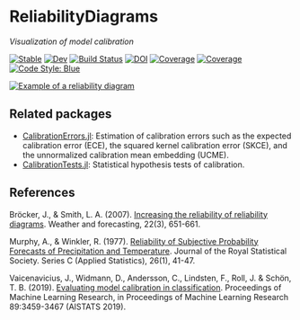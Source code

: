 # ReliabilityDiagrams

*Visualization of model calibration*

[![Stable](https://img.shields.io/badge/docs-stable-blue.svg)](https://devmotion.github.io/ReliabilityDiagrams.jl/stable)
[![Dev](https://img.shields.io/badge/docs-dev-blue.svg)](https://devmotion.github.io/ReliabilityDiagrams.jl/dev)
[![Build Status](https://github.com/devmotion/ReliabilityDiagrams.jl/workflows/CI/badge.svg?branch=main)](https://github.com/devmotion/ReliabilityDiagrams.jl/actions/workflows/CI.yml?query=branch%3Amain)
[![DOI](https://zenodo.org/badge/359381120.svg)](https://zenodo.org/badge/latestdoi/359381120)
[![Coverage](https://codecov.io/gh/devmotion/ReliabilityDiagrams.jl/branch/main/graph/badge.svg)](https://codecov.io/gh/devmotion/ReliabilityDiagrams.jl)
[![Coverage](https://coveralls.io/repos/github/devmotion/ReliabilityDiagrams.jl/badge.svg?branch=main)](https://coveralls.io/github/devmotion/ReliabilityDiagrams.jl?branch=main)
[![Code Style: Blue](https://img.shields.io/badge/code%20style-blue-4495d1.svg)](https://github.com/invenia/BlueStyle)

[![Example of a reliability diagram](https://devmotion.github.io/ReliabilityDiagrams.jl/dev/reliability_example.svg)](https://devmotion.github.io/ReliabilityDiagrams.jl/dev)

## Related packages

- [CalibrationErrors.jl](https://github.com/devmotion/CalibrationErrors.jl): Estimation of calibration errors such as the expected calibration error (ECE), the squared kernel calibration error (SKCE), and the unnormalized calibration mean embedding (UCME).
- [CalibrationTests.jl](https://github.com/devmotion/CalibrationTests.jl): Statistical hypothesis tests of calibration.

## References

Bröcker, J., & Smith, L. A. (2007). [Increasing the reliability of reliability diagrams](https://doi.org/10.1175/WAF993.1). Weather and forecasting, 22(3), 651-661.

Murphy, A., & Winkler, R. (1977). [Reliability of Subjective Probability Forecasts of Precipitation and Temperature](https://doi.org/10.2307/2346866). Journal of the Royal Statistical Society. Series C (Applied Statistics), 26(1), 41-47.

Vaicenavicius, J., Widmann, D., Andersson, C., Lindsten, F., Roll, J. & Schön, T. B. (2019). [Evaluating model calibration in classification](http://proceedings.mlr.press/v89/vaicenavicius19a.html). Proceedings of Machine Learning Research, in Proceedings of Machine Learning Research 89:3459-3467 (AISTATS 2019).
